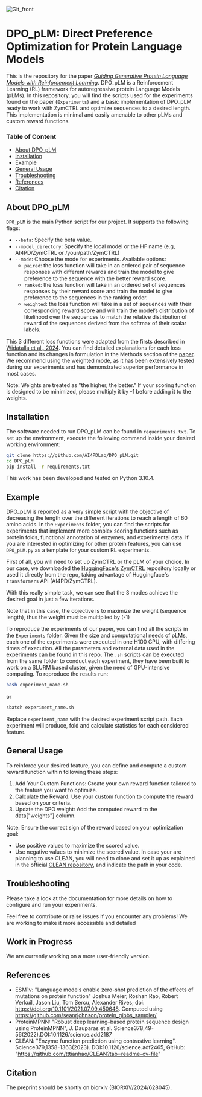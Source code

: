 ![Git_front](https://github.com/user-attachments/assets/43fb4f1c-471f-4178-a1e5-e323ef36f533)

# DPO_pLM: Direct Preference Optimization for Protein Language Models

This is the repository for the paper [*Guiding Generative Protein Language Models with Reinforcement Learning*](https://github.com/AI4PDLab/DPO_pLM/blob/main/Stocco_final_main.pdf). DPO_pLM is a Reinforcement Learning (RL) framework for autoregressive protein Language Models (pLMs). In this repository, you will find the scripts used for the experiments found on the paper (`Experiments`) and a basic implementation of DPO_pLM ready to work with ZymCTRL and optimize sequences to a desired length. This implementation is minimal and easily amenable to other pLMs and custom reward functions. 

### Table of Content
- [About DPO_pLM](#about-dpo_plm)
- [Installation](#installation)
- [Example](#example)
- [General Usage](#generalusage)
- [Troubleshooting](#troubleshooting)
- [References](#references)
- [Citation](#citation)

## About DPO_pLM

`DPO_pLM` is the main Python script for our project. It supports the following flags:

- `--beta`: Specify the beta value.
- `--model_directory`: Specify the local model or the HF name (e.g, AI4PD/ZymCTRL or /your/path/ZymCTRL)
- `--mode`: Choose the mode for experiments. Available options:
  - `paired`: the loss function will take in an ordered pair of sequence responses with different rewards and train the model to give preference to the sequence with the better reward score. 
  - `ranked`: the loss function will take in an ordered set of sequences responses by their reward score and train the model to give preference to the sequences in the ranking order.
  - `weighted`: the loss function will take in a set of sequences with their corresponding reward score and will train the model’s distribution of likelihood over the sequences to match the relative distribution of reward of the sequences derived from the softmax of their scalar labels.

This 3 different loss functions were adapted from the firsts described in [Widatalla et al., 2024](https://www.biorxiv.org/content/10.1101/2024.05.20.595026v1.abstract). You can find detailed explanations for each loss function and its changes in formulation in the Methods section of the [paper](). We recommend using the weighted mode, as it has been extensively tested during our experiments and has demonstrated superior performance in most cases.

Note: Weights are treated as "the higher, the better." If your scoring function is designed to be minimized, please multiply it by -1 before adding it to the weights.

## Installation

The software needed to run DPO_pLM can be found in `requeriments.txt`. To set up the environment, execute the following command inside your desired working environment:

```bash
git clone https://github.com/AI4PDLab/DPO_pLM.git
cd DPO_pLM
pip install -r requirements.txt
```
This work has been developed and tested on Python 3.10.4.

## Example 

DPO_pLM is reported as a very simple script with the objective of decreasing the length over the different iterations to reach a length of 60 amino acids. In the `Experiments` folder, you can find the scripts for experiments that implement more complex scoring functions such as protein folds, functional annotation of enzymes, and experimental data. If you are interested in optimizing for other protein features, you can use `DPO_pLM.py` as a template for your custom RL experiments.

First of all, you will need to set up ZymCTRL or the pLM of your choice. In our case, we downloaded the [HuggingFace's ZymCTRL](https://huggingface.co/AI4PD/ZymCTRL) repository locally or used it directly from the repo, taking advantage of Huggingface's `transformers` API (AI4PD/ZymCTRL). 

With this really simple task, we can see that the 3 modes achieve the desired goal in just a few iterations.


Note that in this case, the objective is to maximize the weight (sequence length), thus the weight must be multiplied by (-1)

To reproduce the experiments of our paper, you can find all the scripts in the `Experiments` folder. Given the size and computational needs of pLMs, each one of the experiments were executed in one H100 GPU, with differing times of execution. All the parameters and external data used in the experiments can be found in this repo. The `.sh` scripts can be executed from the same folder to conduct each experiment, they have been built to work on a SLURM based cluster, given the need of GPU-intensive computing. To reproduce the results run: 

```bash
bash experiment_name.sh
```
or 
```bash 
sbatch experiment_name.sh
```
Replace `experiment_name` with the desired experiment script path. Each experiment will produce, fold and calculate statistics for each considered feature.

## General Usage
To reinforce your desired feature, you can define and compute a custom reward function within following these steps:

  1. Add Your Custom Functions: Create your own reward function tailored to the feature you want to optimize.
  2. Calculate the Reward: Use your custom function to compute the reward based on your criteria.
  3. Update the DPO weight: Add the computed reward to the data["weights"] column.

Note: Ensure the correct sign of the reward based on your optimization goal: 
  - Use positive values to maximize the scored value.
  - Use negative values to minimize the scored value.
In case your are planning to use CLEAN, you will need to clone and set it up as explained in the official [CLEAN repository](https://github.com/tttianhao/CLEAN), and indicate the path in your code. 

## Troubleshooting

Please take a look at the documentation for more details on how to configure and run your experiments.

Feel free to contribute or raise issues if you encounter any problems! We are working to make it more accessible and detailed
## Work in Progress

We are currently working on a more user-friendly version.
## References

- ESM1v: "Language models enable zero-shot prediction of the effects of mutations on protein function" Joshua Meier, Roshan Rao, Robert Verkuil, Jason Liu, Tom Sercu, Alexander Rives; doi: https://doi.org/10.1101/2021.07.09.450648. Computed using https://github.com/seanrjohnson/protein_gibbs_sampler/
- ProteinMPNN: "Robust deep learning–based protein sequence design using ProteinMPNN", J. Dauparas et al. Science378,49-56(2022).DOI:10.1126/science.add2187
- CLEAN: "Enzyme function prediction using contrastive learning". Science379,1358-1363(2023). DOI:10.1126/science.adf2465, GitHub: "https://github.com/tttianhao/CLEAN?tab=readme-ov-file"

## Citation 

The preprint should be shortly on biorxiv (BIORXIV/2024/628045). 


